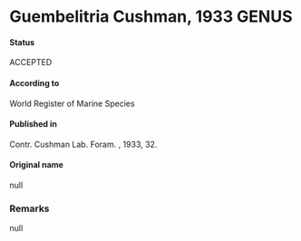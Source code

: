 Guembelitria Cushman, 1933 GENUS
=======

#### Status
ACCEPTED

#### According to
World Register of Marine Species

#### Published in
Contr. Cushman Lab. Foram. , 1933, 32.

#### Original name
null

### Remarks
null